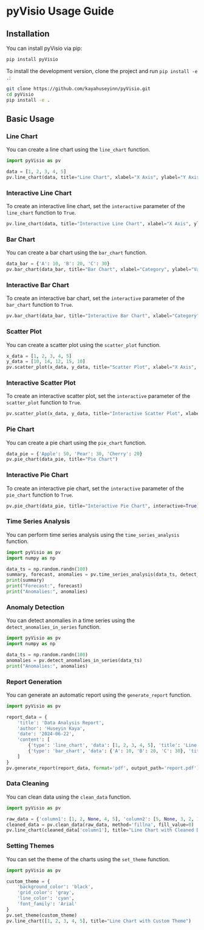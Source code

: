 
# pyVisio Usage Guide

## Installation

You can install pyVisio via pip:

```bash
pip install pyVisio
```

To install the development version, clone the project and run `pip install -e .`:

```bash
git clone https://github.com/kayahuseyinn/pyVisio.git
cd pyVisio
pip install -e .
```

## Basic Usage

### Line Chart

You can create a line chart using the `line_chart` function.

```python
import pyVisio as pv

data = [1, 2, 3, 4, 5]
pv.line_chart(data, title="Line Chart", xlabel="X Axis", ylabel="Y Axis", color='red')
```

### Interactive Line Chart

To create an interactive line chart, set the `interactive` parameter of the `line_chart` function to `True`.

```python
pv.line_chart(data, title="Interactive Line Chart", xlabel="X Axis", ylabel="Y Axis", interactive=True, color='green')
```

### Bar Chart

You can create a bar chart using the `bar_chart` function.

```python
data_bar = {'A': 10, 'B': 20, 'C': 30}
pv.bar_chart(data_bar, title="Bar Chart", xlabel="Category", ylabel="Value", color='blue')
```

### Interactive Bar Chart

To create an interactive bar chart, set the `interactive` parameter of the `bar_chart` function to `True`.

```python
pv.bar_chart(data_bar, title="Interactive Bar Chart", xlabel="Category", ylabel="Value", interactive=True, color='purple')
```

### Scatter Plot

You can create a scatter plot using the `scatter_plot` function.

```python
x_data = [1, 2, 3, 4, 5]
y_data = [10, 14, 12, 15, 10]
pv.scatter_plot(x_data, y_data, title="Scatter Plot", xlabel="X Axis", ylabel="Y Axis", color='blue')
```

### Interactive Scatter Plot

To create an interactive scatter plot, set the `interactive` parameter of the `scatter_plot` function to `True`.

```python
pv.scatter_plot(x_data, y_data, title="Interactive Scatter Plot", xlabel="X Axis", ylabel="Y Axis", interactive=True, color='orange')
```

### Pie Chart

You can create a pie chart using the `pie_chart` function.

```python
data_pie = {'Apple': 50, 'Pear': 30, 'Cherry': 20}
pv.pie_chart(data_pie, title="Pie Chart")
```

### Interactive Pie Chart

To create an interactive pie chart, set the `interactive` parameter of the `pie_chart` function to `True`.

```python
pv.pie_chart(data_pie, title="Interactive Pie Chart", interactive=True)
```

### Time Series Analysis

You can perform time series analysis using the `time_series_analysis` function.

```python
import pyVisio as pv
import numpy as np

data_ts = np.random.randn(100)
summary, forecast, anomalies = pv.time_series_analysis(data_ts, detect_anomalies=True)
print(summary)
print("Forecast:", forecast)
print("Anomalies:", anomalies)
```

### Anomaly Detection

You can detect anomalies in a time series using the `detect_anomalies_in_series` function.

```python
import pyVisio as pv
import numpy as np

data_ts = np.random.randn(100)
anomalies = pv.detect_anomalies_in_series(data_ts)
print("Anomalies:", anomalies)
```

### Report Generation

You can generate an automatic report using the `generate_report` function.

```python
import pyVisio as pv

report_data = {
    'title': 'Data Analysis Report',
    'author': 'Huseyin Kaya',
    'date': '2024-06-22',
    'content': [
        {'type': 'line_chart', 'data': [1, 2, 3, 4, 5], 'title': 'Line Chart'},
        {'type': 'bar_chart', 'data': {'A': 10, 'B': 20, 'C': 30}, 'title': 'Bar Chart'}
    ]
}
pv.generate_report(report_data, format='pdf', output_path='report.pdf')
```

### Data Cleaning

You can clean data using the `clean_data` function.

```python
import pyVisio as pv

raw_data = {'column1': [1, 2, None, 4, 5], 'column2': [5, None, 3, 2, 1]}
cleaned_data = pv.clean_data(raw_data, method='fillna', fill_value=0)
pv.line_chart(cleaned_data['column1'], title="Line Chart with Cleaned Data")
```

### Setting Themes

You can set the theme of the charts using the `set_theme` function.

```python
import pyVisio as pv

custom_theme = {
    'background_color': 'black',
    'grid_color': 'gray',
    'line_color': 'cyan',
    'font_family': 'Arial'
}
pv.set_theme(custom_theme)
pv.line_chart([1, 2, 3, 4, 5], title="Line Chart with Custom Theme")
```
